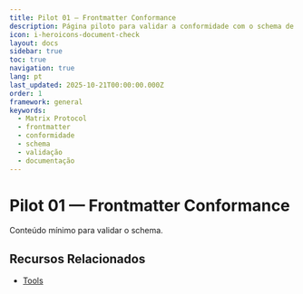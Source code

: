 ```yaml
---
title: Pilot 01 — Frontmatter Conformance
description: Página piloto para validar a conformidade com o schema de frontmatter e convenções básicas
icon: i-heroicons-document-check
layout: docs
sidebar: true
toc: true
navigation: true
lang: pt
last_updated: 2025-10-21T00:00:00.000Z
order: 1
framework: general
keywords:
  - Matrix Protocol
  - frontmatter
  - conformidade
  - schema
  - validação
  - documentação
---
```

# Pilot 01 — Frontmatter Conformance

Conteúdo mínimo para validar o schema.

## Recursos Relacionados
- [Tools](../../manual/tools)